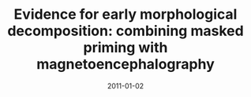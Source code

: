 ---
title: "Evidence for early morphological decomposition: combining masked priming with magnetoencephalography"
collection: publications
permalink: /publication/2011_evidence-for-early-morphological-decomposition:-co
date: 2011-01-02
year: 2011
venue: 'Journal of Cognitive Neuroscience'
authors: 'Lehtonen M, Monahan PJ, Poeppel D'
number: '86'
citation: 'Lehtonen M, Monahan PJ, Poeppel D (2011). Evidence for early morphological decomposition: combining masked priming with magnetoencephalography. Journal of Cognitive Neuroscience.'
category: 'article'
---